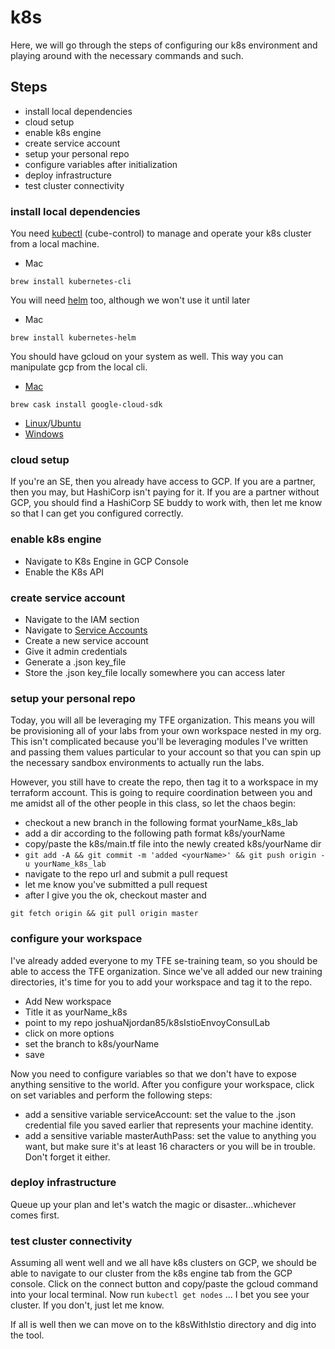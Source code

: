 # k8s
Here, we will go through the steps of configuring our k8s environment and playing around with the necessary commands and such.

## Steps
- install local dependencies
- cloud setup
- enable k8s engine
- create service account
- setup your personal repo
- configure variables after initialization
- deploy infrastructure
- test cluster connectivity

### install local dependencies
You need [kubectl](https://kubernetes.io/docs/tasks/tools/install-kubectl/) (cube-control) to manage and operate your k8s cluster from a local machine.
- Mac
```
brew install kubernetes-cli
```

You will need [helm](https://github.com/helm/helm) too, although we won't use it until later
- Mac
```
brew install kubernetes-helm
```

You should have gcloud on your system as well. This way you can manipulate gcp from the local cli.
- [Mac](https://cloud.google.com/sdk/docs/quickstart-macos)
```
brew cask install google-cloud-sdk
```
- [Linux](https://cloud.google.com/sdk/docs/quickstart-linux)/[Ubuntu](https://cloud.google.com/sdk/docs/quickstart-debian-ubuntu)
- [Windows](https://cloud.google.com/sdk/docs/quickstart-windows)

### cloud setup
If you're an SE, then you already have access to GCP. If you are a partner, then you may, but HashiCorp isn't paying for it. If you are a partner without GCP, you should find a HashiCorp SE buddy to work with, then let me know so that I can get you configured correctly.

### enable k8s engine
- Navigate to K8s Engine in GCP Console
- Enable the K8s API

### create service account
- Navigate to the IAM section
- Navigate to [Service Accounts](https://console.cloud.google.com/projectselector/iam-admin/serviceaccounts?supportedpurview=project&project=&folder=&organizationId=)
- Create a new service account
- Give it admin credentials
- Generate a .json key_file
- Store the .json key_file locally somewhere you can access later

### setup your personal repo
Today, you will all be leveraging my TFE organization. This means you will be provisioning all of your labs from your own workspace nested in my org. This isn't complicated because you'll be leveraging modules I've written and passing them values particular to your account so that you can spin up the necessary sandbox environments to actually run the labs.

However, you still have to create the repo, then tag it to a workspace in my terraform account. This is going to require coordination between you and me amidst all of the other people in this class, so let the chaos begin:

- checkout a new branch in the following format yourName_k8s_lab
- add a dir according to the following path format k8s/yourName
- copy/paste the k8s/main.tf file into the newly created k8s/yourName dir
- ```git add -A && git commit -m 'added <yourName>' && git push origin -u yourName_k8s_lab```
- navigate to the repo url and submit a pull request
- let me know you've submitted a pull request
- after I give you the ok, checkout master and
```
git fetch origin && git pull origin master
```

### configure your workspace
I've already added everyone to my TFE se-training team, so you should be able to access the TFE organization. Since we've all added our new training directories, it's time for you to add your workspace and tag it to the repo.

- Add New workspace
- Title it as yourName_k8s
- point to my repo joshuaNjordan85/k8sIstioEnvoyConsulLab
- click on more options
- set the branch to k8s/yourName
- save

Now you need to configure variables so that we don't have to expose anything sensitive to the world. After you configure your workspace, click on set variables and perform the following steps:

- add a sensitive variable serviceAccount: set the value to the .json credential file you saved earlier that represents your machine identity.
- add a sensitive variable masterAuthPass: set the value to anything you want, but make sure it's at least 16 characters or you will be in trouble. Don't forget it either.

### deploy infrastructure
Queue up your plan and let's watch the magic or disaster...whichever comes first.

### test cluster connectivity
Assuming all went well and we all have k8s clusters on GCP, we should be able to navigate to our cluster from the k8s engine tab from the GCP console. Click on the connect button and copy/paste the gcloud command into your local terminal. Now run ```kubectl get nodes``` ... I bet you see your cluster. If you don't, just let me know.

If all is well then we can move on to the k8sWithIstio directory and dig into the tool.

